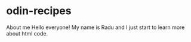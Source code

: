 # odin-recipes
About me
Hello everyone!
 My name is Radu and I just start to learn more about html code.